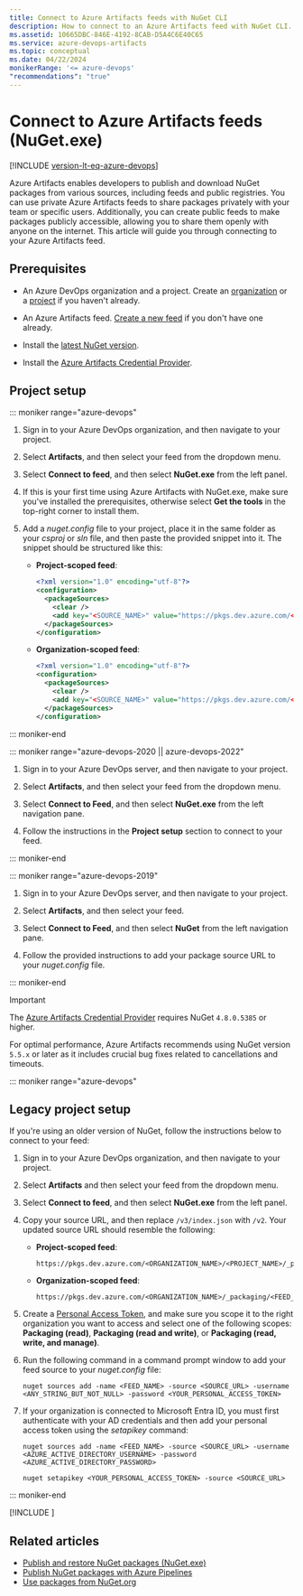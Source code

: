 ```yaml
---
title: Connect to Azure Artifacts feeds with NuGet CLI
description: How to connect to an Azure Artifacts feed with NuGet CLI.
ms.assetid: 10665DBC-846E-4192-8CAB-D5A4C6E40C65
ms.service: azure-devops-artifacts
ms.topic: conceptual
ms.date: 04/22/2024
monikerRange: '<= azure-devops'
"recommendations": "true"
---
```


# Connect to Azure Artifacts feeds (NuGet.exe)

[!INCLUDE [version-lt-eq-azure-devops](../../includes/version-lt-eq-azure-devops.md)]

Azure Artifacts enables developers to publish and download NuGet packages from various sources, including feeds and public registries. You can use private Azure Artifacts feeds to share packages privately with your team or specific users. Additionally, you can create public feeds to make packages publicly accessible, allowing you to share them openly with anyone on the internet. This article will guide you through connecting to your Azure Artifacts feed.

## Prerequisites

- An Azure DevOps organization and a project. Create an [organization](../../organizations/accounts/create-organization.md) or a [project](../../organizations/projects/create-project.md#create-a-project) if you haven't already.

- An Azure Artifacts feed. [Create a new feed](../get-started-nuget.md#create-feed) if you don't have one already.

- Install the [latest NuGet version](https://www.nuget.org/downloads).

- Install the [Azure Artifacts Credential Provider](https://github.com/microsoft/artifacts-credprovider#azure-artifacts-credential-provider).

## Project setup

::: moniker range="azure-devops"

1. Sign in to your Azure DevOps organization, and then navigate to your project.

1. Select **Artifacts**, and then select your feed from the dropdown menu.

1. Select **Connect to feed**, and then select **NuGet.exe** from the left panel.

1. If this is your first time using Azure Artifacts with NuGet.exe, make sure you've installed the prerequisites, otherwise select **Get the tools** in the top-right corner to install them.

1. Add a *nuget.config* file to your project, place it in the same folder as your *csproj* or *sln* file, and then paste the provided snippet into it. The snippet should be structured like this:

    - **Project-scoped feed**:
    
        ```xml
        <?xml version="1.0" encoding="utf-8"?>
        <configuration>
          <packageSources>
            <clear />
            <add key="<SOURCE_NAME>" value="https://pkgs.dev.azure.com/<ORGANIZATION_NAME>/<PROJECT_NAME>/_packaging/<FEED_NAME>/nuget/v3/index.json" />
          </packageSources>
        </configuration>
        ```
    
    - **Organization-scoped feed**:
    
        ```xml
        <?xml version="1.0" encoding="utf-8"?>
        <configuration>
          <packageSources>
            <clear />
            <add key="<SOURCE_NAME>" value="https://pkgs.dev.azure.com/<ORGANIZATION_NAME>/_packaging/<FEED_NAME>/nuget/v3/index.json" />
          </packageSources>
        </configuration>
        ```

::: moniker-end

::: moniker range="azure-devops-2020 || azure-devops-2022"

1. Sign in to your Azure DevOps server, and then navigate to your project.

1. Select **Artifacts**, and then select your feed from the dropdown menu.

1. Select **Connect to Feed**, and then select **NuGet.exe** from the left navigation pane.

1. Follow the instructions in the **Project setup** section to connect to your feed.

::: moniker-end

::: moniker range="azure-devops-2019"

1. Sign in to your Azure DevOps server, and then navigate to your project.

1. Select **Artifacts**, and then select your feed.

1. Select **Connect to Feed**, and then select **NuGet** from the left navigation pane.

1. Follow the provided instructions to add your package source URL to your *nuget.config* file.

::: moniker-end

> [!IMPORTANT]
> The [Azure Artifacts Credential Provider](https://github.com/microsoft/artifacts-credprovider#azure-artifacts-credential-provider) requires NuGet `4.8.0.5385` or higher.
> 
> For optimal performance, Azure Artifacts recommends using NuGet version `5.5.x` or later as it includes crucial bug fixes related to cancellations and timeouts.

::: moniker range="azure-devops"

## Legacy project setup

If you're using an older version of NuGet, follow the instructions below to connect to your feed:

1. Sign in to your Azure DevOps organization, and then navigate to your project.

1. Select **Artifacts** and then select your feed from the dropdown menu.

1. Select **Connect to feed**, and then select **NuGet.exe** from the left panel.

1. Copy your source URL, and then replace `/v3/index.json` with `/v2`. Your updated source URL should resemble the following:

    - **Project-scoped feed**:
    
        ```
        https://pkgs.dev.azure.com/<ORGANIZATION_NAME>/<PROJECT_NAME>/_packaging/<FEED_NAME>/nuget/v2
        ```
    
    - **Organization-scoped feed**:
    
        ```
        https://pkgs.dev.azure.com/<ORGANIZATION_NAME>/_packaging/<FEED_NAME>/nuget/v2
        ```

1. Create a [Personal Access Token](../../organizations/accounts/use-personal-access-tokens-to-authenticate.md#create-a-pat), and make sure you scope it to the right organization you want to access and select one of the following scopes: **Packaging (read)**, **Packaging (read and write)**, or **Packaging (read, write, and manage)**.

1. Run the following command in a command prompt window to add your feed source to your *nuget.config* file:

    ```CLI
    nuget sources add -name <FEED_NAME> -source <SOURCE_URL> -username <ANY_STRING_BUT_NOT_NULL> -password <YOUR_PERSONAL_ACCESS_TOKEN>
    ```

1. If your organization is connected to Microsoft Entra ID, you must first authenticate with your AD credentials and then add your personal access token using the *setapikey* command:

    ```CLI
    nuget sources add -name <FEED_NAME> -source <SOURCE_URL> -username <AZURE_ACTIVE_DIRECTORY_USERNAME> -password <AZURE_ACTIVE_DIRECTORY_PASSWORD>
    
    nuget setapikey <YOUR_PERSONAL_ACCESS_TOKEN> -source <SOURCE_URL> 
    ```

::: moniker-end

[!INCLUDE [](../includes/nuget/auth-with-sp.md)]

## Related articles

- [Publish and restore NuGet packages (NuGet.exe)](./publish.md)
- [Publish NuGet packages with Azure Pipelines](../../pipelines/artifacts/nuget.md)
- [Use packages from NuGet.org](upstream-sources.md)

